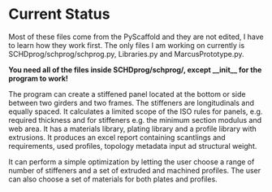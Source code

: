 # Current Status
Most of these files come from the PyScaffold and they are not edited, I have to learn how they work first.
The only files I am working on currently is SCHDprog/schprog/schprog.py, Libraries.py and MarcusPrototype.py.

__You need all of the files inside SCHDprog/schprog/, except \_\_init\_\_ for the program to work!__

The program can create a stiffened panel located at the bottom or side between two girders and two frames. The stiffeners are longitudinals and equally spaced. It calculates a limited scope of the ISO rules for panels, e.g. required thickness and for stiffeners e.g. the minimum section modulus and web area. It has a materials library, plating library and a profile library with extrusions. It produces an excel report containing scantlings and requirements, used profiles, topology metadata input ad structural weight. 

It can perform a simple optimization by letting the user choose a range of number of stiffeners and a set of extruded and machined profiles. The user can also choose a set of materials for both plates and profiles.
